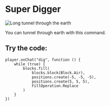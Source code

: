 # Super Digger

![Long tunnel through the earth](/static/mods/super-digger.jpg)

You can tunnel through earth with this command.

## Try the code:

```blocks
player.onChat("dig", function () {
    while (true) {
        blocks.fill(
            blocks.block(Block.Air),
            positions.create(-5, -5, -5),
            positions.create(5, 5, 5),
            FillOperation.Replace
        )
    }
})
```